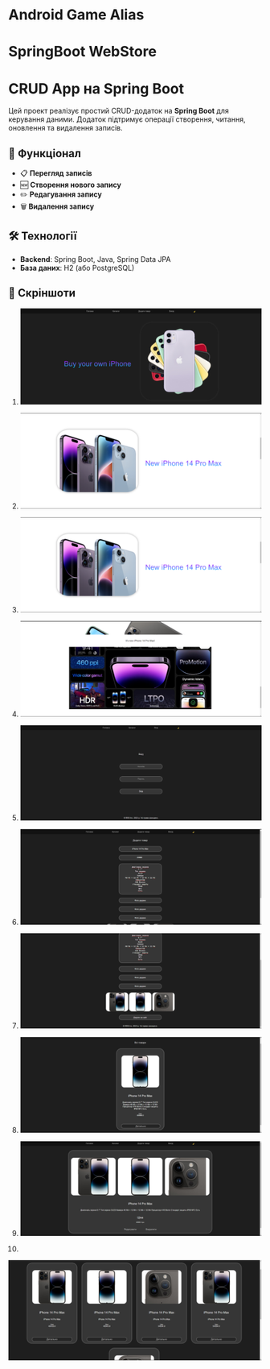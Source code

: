 # Android Game Alias 

# SpringBoot WebStore
# CRUD App на Spring Boot

Цей проект реалізує простий CRUD-додаток на **Spring Boot** для керування даними. Додаток підтримує операції створення, читання, оновлення та видалення записів.

## 🚀 Функціонал

- 📋 **Перегляд записів**
- 🆕 **Створення нового запису**
- ✏️ **Редагування запису**
- 🗑️ **Видалення запису**

## 🛠 Технології

- **Backend**: Spring Boot, Java, Spring Data JPA
- **База даних**: H2 (або PostgreSQL)

## 📸 Скріншоти

1.  
   ![Головна сторінка](SpringBoot_screenshots/1.png)

2.  
   ![Додати новий запис](SpringBoot_screenshots/3.png)

3.  
   ![Деталі запису](SpringBoot_screenshots/3.png)

4.  
   ![Редагування запису](SpringBoot_screenshots/4.png)

5.  
   ![DashBoard](SpringBoot_screenshots/5.png)

6.  
   ![Світла тема](SpringBoot_screenshots/6.png)

7.  
   ![Додаткові налаштування](SpringBoot_screenshots/7.png)

8.  
   ![Інтерфейс адміністратора](SpringBoot_screenshots/8.png)

9.  
   ![Перегляд деталей запису](SpringBoot_screenshots/9.png)

10.  
   ![Підтвердження видалення](SpringBoot_screenshots/10.png)
